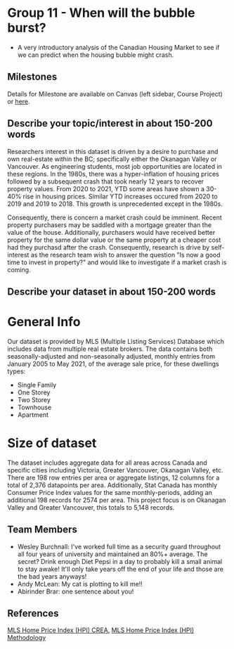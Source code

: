 # **Group 11 - When will the bubble burst?**

- A very introductory analysis of the Canadian Housing Market to see if we can predict when the housing bubble might crash.

## Milestones

Details for Milestone are available on Canvas (left sidebar, Course Project) or [here](https://firas.moosvi.com/courses/data301/project/milestone01.html).

## Describe your topic/interest in about 150-200 words

Researchers interest in this dataset is driven by a desire to purchase and own real-estate within the BC; specifically either the Okanagan Valley or Vancouver. As engineering students, most job opportunities are located in these regions. In the 1980s, there was a hyper-inflation of housing prices followed by a subsequent crash that took nearly 12 years to recover property values. From 2020 to 2021, YTD some areas have shown a 30-40% rise in housing prices. Similar YTD increases occured from 2020 to 2019 and 2019 to 2018. This growth is unprecedented except in the 1980s. 

Consequently, there is concern a market crash could be imminent. Recent property purchasers may be saddled with a mortgage greater than the value of the house. Additionally, purchasers would have received better property for the same dollar value or the same property at a cheaper cost had they purchasd after the crash. Consequently, research is drive by self-interest as the research team wish to answer the question "Is now a good time to invest in property?" and would like to investigate if a market crash is coming.

## Describe your dataset in about 150-200 words

# General Info
Our dataset is provided by MLS (Multiple Listing Services) Database which includes data from multiple real estate brokers. The data contains both seasonally-adjusted and non-seasonally adjusted, monthly entries from January 2005 to May 2021, of the average sale price,  for these dwellings types: 
- Single Family
- One Storey
- Two Storey
- Townhouse
- Apartment 
# Size of dataset
The dataset includes aggregate data for all areas across Canada and specific cities including Victoria, Greater Vancouver, Okanagan Valley, etc. 
There are 198 row entries per area or aggregate listings, 12 columns for a total of 2,376 datapoints per area. Additionally, Stat Canada has monthly Consumer Price Index values for the same monthly-periods, adding an additional 198 records for 2574 per area. This project focus is on Okanagan Valley and Greater Vancouver, this totals to 5,148 records.

## Team Members

- Wesley Burchnall: I've worked full time as a security guard throughout all four years of university and maintained an 80%+ average. The secret? Drink enough Diet Pepsi in a day to probably kill a small animal to stay awake! It'll only take years off the end of your life and those are the bad years anyways! 
- Andy McLean: My cat is plotting to kill me!!
- Abirinder Brar: one sentence about you!

## References

[MLS Home Price Index (HPI) CREA.](https://www.crea.ca/housing-market-stats/mls-home-price-index/)
[MLS Home Price Index (HPI) Methodology](https://www.crea.ca/wp-content/uploads/2019/06/HPI_Methodology-1.pdf)
